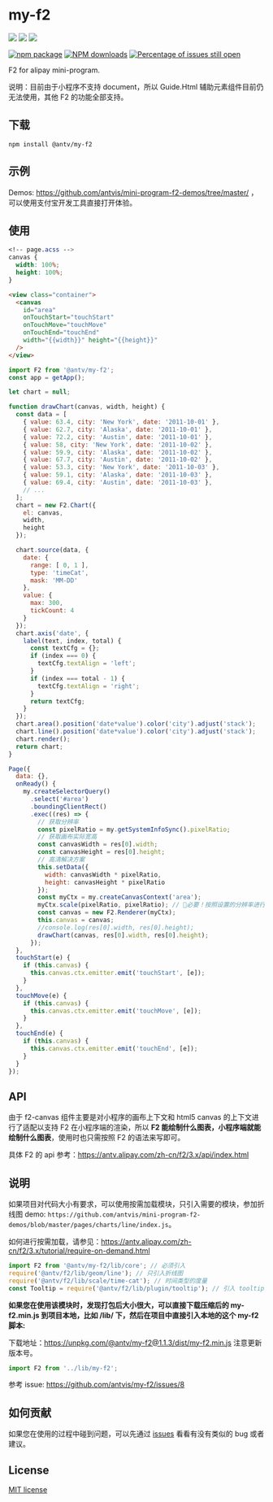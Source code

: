 # my-f2

[![](https://img.shields.io/travis/antvis/my-f2.svg)](https://travis-ci.org/antvis/my-f2)
![](https://img.shields.io/badge/language-javascript-red.svg)
![](https://img.shields.io/badge/license-MIT-000000.svg)

[![npm package](https://img.shields.io/npm/v/@antv/my-f2.svg)](https://www.npmjs.com/package/@antv/my-f2)
[![NPM downloads](http://img.shields.io/npm/dm/@antv/my-f2.svg)](https://npmjs.org/package/@antv/my-f2)
[![Percentage of issues still open](http://isitmaintained.com/badge/open/antvis/my-f2.svg)](http://isitmaintained.com/project/antvis/my-f2 "Percentage of issues still open")

F2 for alipay mini-program.

说明：目前由于小程序不支持 document，所以 Guide.Html 辅助元素组件目前仍无法使用，其他 F2 的功能全部支持。

## 下载

`npm install @antv/my-f2`

## 示例

Demos: https://github.com/antvis/mini-program-f2-demos/tree/master/ ，可以使用支付宝开发工具直接打开体验。

## 使用

```css
<!-- page.acss -->
canvas {
  width: 100%;
  height: 100%;
}
```

```html
<view class="container">
  <canvas
    id="area"
    onTouchStart="touchStart"
    onTouchMove="touchMove"
    onTouchEnd="touchEnd"
    width="{{width}}" height="{{height}}"
  />
</view>
```

```js
import F2 from '@antv/my-f2';
const app = getApp();

let chart = null;

function drawChart(canvas, width, height) {
  const data = [
    { value: 63.4, city: 'New York', date: '2011-10-01' },
    { value: 62.7, city: 'Alaska', date: '2011-10-01' },
    { value: 72.2, city: 'Austin', date: '2011-10-01' },
    { value: 58, city: 'New York', date: '2011-10-02' },
    { value: 59.9, city: 'Alaska', date: '2011-10-02' },
    { value: 67.7, city: 'Austin', date: '2011-10-02' },
    { value: 53.3, city: 'New York', date: '2011-10-03' },
    { value: 59.1, city: 'Alaska', date: '2011-10-03' },
    { value: 69.4, city: 'Austin', date: '2011-10-03' },
    // ...
  ];
  chart = new F2.Chart({
    el: canvas,
    width,
    height
  });

  chart.source(data, {
    date: {
      range: [ 0, 1 ],
      type: 'timeCat',
      mask: 'MM-DD'
    },
    value: {
      max: 300,
      tickCount: 4
    }
  });
  chart.axis('date', {
    label(text, index, total) {
      const textCfg = {};
      if (index === 0) {
        textCfg.textAlign = 'left';
      }
      if (index === total - 1) {
        textCfg.textAlign = 'right';
      }
      return textCfg;
    }
  });
  chart.area().position('date*value').color('city').adjust('stack');
  chart.line().position('date*value').color('city').adjust('stack');
  chart.render();
  return chart;
}

Page({
  data: {},
  onReady() {
    my.createSelectorQuery()
      .select('#area')
      .boundingClientRect()
      .exec((res) => {
        // 获取分辨率
        const pixelRatio = my.getSystemInfoSync().pixelRatio;
        // 获取画布实际宽高
        const canvasWidth = res[0].width;
        const canvasHeight = res[0].height;
        // 高清解决方案
        this.setData({
          width: canvasWidth * pixelRatio,
          height: canvasHeight * pixelRatio
        });
        const myCtx = my.createCanvasContext('area');
        myCtx.scale(pixelRatio, pixelRatio); // 必要！按照设置的分辨率进行放大
        const canvas = new F2.Renderer(myCtx);
        this.canvas = canvas;
        //console.log(res[0].width, res[0].height);
        drawChart(canvas, res[0].width, res[0].height);
      });
  },
  touchStart(e) {
    if (this.canvas) {
      this.canvas.ctx.emitter.emit('touchStart', [e]);
    }
  },
  touchMove(e) {
    if (this.canvas) {
      this.canvas.ctx.emitter.emit('touchMove', [e]);
    }
  },
  touchEnd(e) {
    if (this.canvas) {
      this.canvas.ctx.emitter.emit('touchEnd', [e]);
    }
  }
});
```


## API

由于 f2-canvas 组件主要是对小程序的画布上下文和 html5 canvas 的上下文进行了适配以支持 F2 在小程序端的渲染，所以 **F2 能绘制什么图表，小程序端就能绘制什么图表**，使用时也只需按照 F2 的语法来写即可。

具体 F2 的 api 参考：https://antv.alipay.com/zh-cn/f2/3.x/api/index.html


## 说明
如果项目对代码大小有要求，可以使用按需加载模块，只引入需要的模块，参加折线图 demo: `https://github.com/antvis/mini-program-f2-demos/blob/master/pages/charts/line/index.js`。

如何进行按需加载，请参见：https://antv.alipay.com/zh-cn/f2/3.x/tutorial/require-on-demand.html

```js
import F2 from '@antv/my-f2/lib/core'; // 必须引入
require('@antv/f2/lib/geom/line'); // 只引入折线图
require('@antv/f2/lib/scale/time-cat'); // 时间类型的度量
const Tooltip = require('@antv/f2/lib/plugin/tooltip'); // 引入 tooltip 插件
```

**如果您在使用该模块时，发现打包后大小很大，可以直接下载压缩后的 my-f2.min.js 到项目本地，比如 /lib/ 下，然后在项目中直接引入本地的这个 my-f2 脚本:**

下载地址：https://unpkg.com/@antv/my-f2@1.1.3/dist/my-f2.min.js  注意更新版本号。

```js
import F2 from '../lib/my-f2';
```
参考 issue: https://github.com/antvis/my-f2/issues/8


## 如何贡献

如果您在使用的过程中碰到问题，可以先通过 [issues](https://github.com/antvis/wx-f2/issues) 看看有没有类似的 bug 或者建议。

## License

[MIT license](https://github.com/antvis/wx-f2/blob/master/LICENSE)
